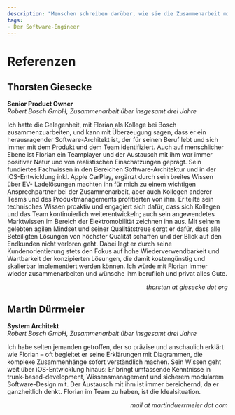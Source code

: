 ```yaml
---
description: "Menschen schreiben darüber, wie sie die Zusammenarbeit mit mir empfunden haben. Prüfbar."
tags:
- Der Software-Engineer
---
```

# Referenzen

## Thorsten Giesecke 

**Senior Product Owner**   
_Robert Bosch GmbH, Zusammenarbeit über insgesamt drei Jahre_

Ich hatte die Gelegenheit, mit Florian als Kollege bei Bosch zusammenzuarbeiten, und kann mit Überzeugung sagen, dass er ein herausragender
Software-Architekt ist, der für seinen Beruf lebt und sich immer mit dem Produkt und dem Team identifiziert. Auch auf menschlicher Ebene ist
Florian ein Teamplayer und der Austausch mit ihm war immer positiver Natur und von realistischen Einschätzungen geprägt. Sein fundiertes
Fachwissen in den Bereichen Software-Architektur und in der iOS-Entwicklung inkl. Apple CarPlay, ergänzt durch sein breites Wissen über EV-
Ladelösungen machten ihn für mich zu einem wichtigen Ansprechpartner bei der Zusammenarbeit, aber auch Kollegen anderer Teams und des
Produktmanagements profitierten von ihm. Er teilte sein technisches Wissen proaktiv und engagiert sich dafür, dass sich Kollegen und das Team
kontinuierlich weiterentwickeln; auch sein angewendetes Marktwissen im Bereich der Elektromobilität zeichnen ihn aus. Mit seinem gelebten
agilen Mindset und seiner Qualitätstreue sorgt er dafür, dass alle Beteiligten Lösungen von höchster Qualität schaffen und der Blick auf den
Endkunden nicht verloren geht. Dabei legt er durch seine Kundenorientierung stets den Fokus auf hohe Wiederverwendbarkeit und Wartbarkeit
der konzipierten Lösungen, die damit kostengünstig und skalierbar implementiert werden können.
Ich würde mit Florian immer wieder zusammenarbeiten und wünsche ihm beruflich und privat alles Gute.

<div align="right"><em>thorsten at giesecke dot org</em></div>

## Martin Dürrmeier 
**System Architekt**  
_Robert Bosch GmbH, Zusammenarbeit über insgesamt drei Jahre_  

Ich habe selten jemanden getroffen, der so präzise und anschaulich erklärt wie Florian – oft begleitet er seine Erklärungen mit Diagrammen, die
komplexe Zusammenhänge sofort verständlich machen. Sein Wissen geht weit über iOS-Entwicklung hinaus: Er bringt umfassende Kenntnisse
in trunk-based-development, Wissensmanagement und sicherem modularem Software-Design mit. Der Austausch mit ihm ist immer bereichernd, da er
ganzheitlich denkt. Florian im Team zu haben, ist die Idealsituation.

<div align="right"><em>mail at martinduerrmeier dot com</em></div>